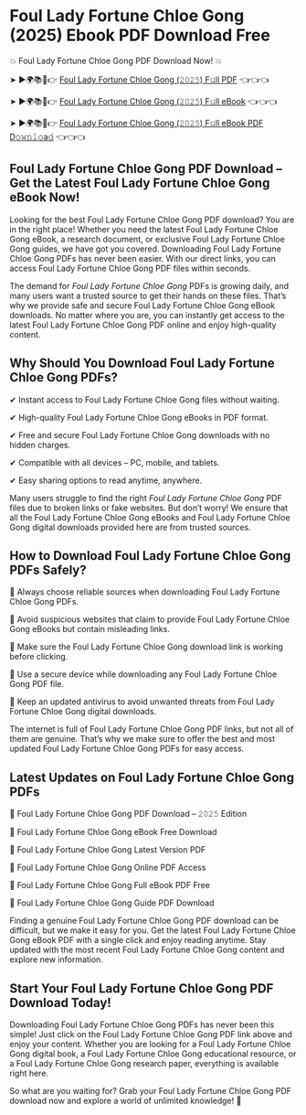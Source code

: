 # Foul Lady Fortune Chloe Gong (2025) Ebook PDF Download Free

💥 Foul Lady Fortune Chloe Gong PDF Download Now! 💥

➤ ►🌍📚📱👉 [Foul Lady Fortune Chloe Gong (𝟸𝟶𝟸𝟻) F𝚞ll PDF](https://getpdf.xyz/foul-lady-fortune-chloe-gong) 👈👈👈


➤ ►🌍📚📱👉 [Foul Lady Fortune Chloe Gong (𝟸𝟶𝟸𝟻) F𝚞ll eBook](https://getpdf.xyz/foul-lady-fortune-chloe-gong) 👈👈👈


➤ ►🌍📚📱👉 [Foul Lady Fortune Chloe Gong (𝟸𝟶𝟸𝟻) F𝚞ll eBook PDF D𝚘𝚠𝚗𝚕𝚘a𝚍](https://getpdf.xyz/foul-lady-fortune-chloe-gong) 👈👈👈


## Foul Lady Fortune Chloe Gong PDF Download – Get the Latest Foul Lady Fortune Chloe Gong eBook Now!

Looking for the best Foul Lady Fortune Chloe Gong PDF download? You are in the right place! Whether you need the latest Foul Lady Fortune Chloe Gong eBook, a research document, or exclusive Foul Lady Fortune Chloe Gong guides, we have got you covered. Downloading Foul Lady Fortune Chloe Gong PDFs has never been easier. With our direct links, you can access Foul Lady Fortune Chloe Gong PDF files within seconds.

The demand for *Foul Lady Fortune Chloe Gong* PDFs is growing daily, and many users want a trusted source to get their hands on these files. That’s why we provide safe and secure Foul Lady Fortune Chloe Gong eBook downloads. No matter where you are, you can instantly get access to the latest Foul Lady Fortune Chloe Gong PDF online and enjoy high-quality content.

## Why Should You Download Foul Lady Fortune Chloe Gong PDFs?

✔ Instant access to Foul Lady Fortune Chloe Gong files without waiting.

✔ High-quality Foul Lady Fortune Chloe Gong eBooks in PDF format.

✔ Free and secure Foul Lady Fortune Chloe Gong downloads with no hidden charges.

✔ Compatible with all devices – PC, mobile, and tablets.

✔ Easy sharing options to read anytime, anywhere.

Many users struggle to find the right *Foul Lady Fortune Chloe Gong* PDF files due to broken links or fake websites. But don’t worry! We ensure that all the Foul Lady Fortune Chloe Gong eBooks and Foul Lady Fortune Chloe Gong digital downloads provided here are from trusted sources.

## How to Download Foul Lady Fortune Chloe Gong PDFs Safely?

📌 Always choose reliable sources when downloading Foul Lady Fortune Chloe Gong PDFs.

📌 Avoid suspicious websites that claim to provide Foul Lady Fortune Chloe Gong eBooks but contain misleading links.

📌 Make sure the Foul Lady Fortune Chloe Gong download link is working before clicking.

📌 Use a secure device while downloading any Foul Lady Fortune Chloe Gong PDF file.

📌 Keep an updated antivirus to avoid unwanted threats from Foul Lady Fortune Chloe Gong digital downloads.

The internet is full of Foul Lady Fortune Chloe Gong PDF links, but not all of them are genuine. That’s why we make sure to offer the best and most updated Foul Lady Fortune Chloe Gong PDFs for easy access.

## Latest Updates on Foul Lady Fortune Chloe Gong PDFs

🔹 Foul Lady Fortune Chloe Gong PDF Download – 𝟸𝟶𝟸𝟻 Edition

🔹 Foul Lady Fortune Chloe Gong eBook Free Download

🔹 Foul Lady Fortune Chloe Gong Latest Version PDF

🔹 Foul Lady Fortune Chloe Gong Online PDF Access

🔹 Foul Lady Fortune Chloe Gong Full eBook PDF Free

🔹 Foul Lady Fortune Chloe Gong Guide PDF Download

Finding a genuine Foul Lady Fortune Chloe Gong PDF download can be difficult, but we make it easy for you. Get the latest Foul Lady Fortune Chloe Gong eBook PDF with a single click and enjoy reading anytime. Stay updated with the most recent Foul Lady Fortune Chloe Gong content and explore new information.

## Start Your Foul Lady Fortune Chloe Gong PDF Download Today!

Downloading Foul Lady Fortune Chloe Gong PDFs has never been this simple! Just click on the Foul Lady Fortune Chloe Gong PDF link above and enjoy your content. Whether you are looking for a Foul Lady Fortune Chloe Gong digital book, a Foul Lady Fortune Chloe Gong educational resource, or a Foul Lady Fortune Chloe Gong research paper, everything is available right here.

So what are you waiting for? Grab your Foul Lady Fortune Chloe Gong PDF download now and explore a world of unlimited knowledge! 🚀